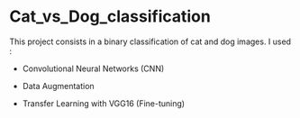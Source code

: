 # Cat_vs_Dog_classification

This project consists in a binary classification of cat and dog images. I used : 

- Convolutional Neural Networks (CNN)

- Data Augmentation

- Transfer Learning with VGG16 (Fine-tuning)
